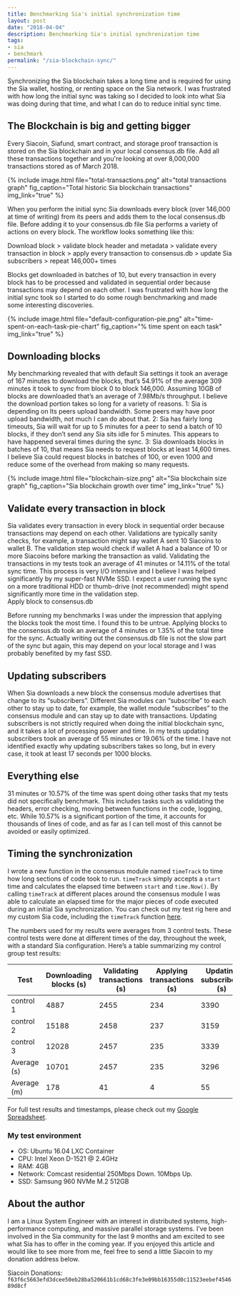 ```yaml
---
title: Benchmarking Sia's initial synchronization time
layout: post
date: "2018-04-04"
description: Benchmarking Sia's initial synchronization time
tags:
- sia
- benchmark
permalink: "/sia-blockchain-sync/"
---
```


Synchronizing the Sia blockchain takes a long time and is required for using the Sia wallet, hosting, or renting space on the Sia network.  I was frustrated with how long the initial sync was taking so I decided to look into what Sia was doing during that time, and what I can do to reduce initial sync time.

## The Blockchain is big and getting bigger
Every Siacoin, Siafund, smart contract, and storage proof transaction is stored on the Sia blockchain and in your local consensus.db file. Add all these transactions together and you're looking at over 8,000,000 transactions stored as of March 2018.

{% include image.html file="total-transactions.png" alt="total transactions graph" fig_caption="Total historic Sia blockchain transactions" img_link="true" %}

When you perform the initial sync Sia downloads every block (over 146,000 at time of writing) from its peers and adds them to the local consensus.db file.  Before adding it to your consensus.db file Sia performs a variety of actions on every block.  The workflow looks something like this:

Download block > validate block header and metadata > validate every transaction in block > apply every transaction to consensus.db > update Sia subscribers > repeat 146,000+ times

Blocks get downloaded in batches of 10, but every transaction in every block has to be processed and validated in sequential order because transactions may depend on each other.  I was frustrated with how long the initial sync took so I started to do some rough benchmarking and made some interesting discoveries.

{% include image.html file="default-configuration-pie.png" alt="time-spent-on-each-task-pie-chart" fig_caption="% time spent on each task" img_link="true" %}

## Downloading blocks
My benchmarking revealed that with default Sia settings it took an average of 167 minutes to download the blocks, that’s 54.91% of the average 309 minutes it took to sync from block 0 to block 146,000.  Assuming 10GB of blocks are downloaded that’s an average of 7.98Mb/s throughput.  I believe the download portion takes so long for a variety of reasons.
1: Sia is depending on Its peers upload bandwidth.  Some peers may have poor upload bandwidth, not much I can do about that.
2: Sia has fairly long timeouts, Sia will wait for up to 5 minutes for a peer to send a batch of 10 blocks, if they don’t send any Sia sits idle for 5 minutes.  This appears to have happened several times during the sync.
3: Sia downloads blocks in batches of 10, that means Sia needs to request blocks at least 14,600 times.  I believe Sia could request blocks in batches of 100, or even 1000 and reduce some of the overhead from making so many requests.

{% include image.html file="blockchain-size.png" alt="Sia blockchain size graph" fig_caption="Sia blockchain growth over time" img_link="true" %}

## Validate every transaction in block
Sia validates every transaction in every block in sequential order because transactions may depend on each other.  Validations are typically sanity checks, for example, a transaction might say wallet A sent 10 Siacoins to wallet B.  The validation step would check if wallet A had a balance of 10 or more Siacoins before marking the transaction as valid.  Validating the transactions in my tests took an average of 41 minutes or 14.11% of the total sync time.  This process is very I/O intensive and I believe I was helped significantly by my super-fast NVMe SSD.  I expect a user running the sync on a more traditional HDD or thumb-drive (not recommended) might spend significantly more time in the validation step.  
Apply block to consensus.db

Before running my benchmarks I was under the impression that applying the blocks took the most time.  I found this to be untrue.  Applying blocks to the consensus.db took an average of 4 minutes or 1.35% of the total time for the sync.  Actually writing out the consensus.db file is not the slow part of the sync but again, this may depend on your local storage and I was probably benefited by my fast SSD.

## Updating subscribers
When Sia downloads a new block the consensus module advertises that change to its “subscribers”.  Different Sia modules can “subscribe” to each other to stay up to date, for example, the wallet module “subscribes” to the consensus module and can stay up to date with transactions.  Updating subscribers is not strictly required when doing the initial blockchain sync, and it takes a lot of processing power and time.  In my tests updating subscribers took an average of 55 minutes or 19.06% of the time.  I have not identified exactly why updating subscribers takes so long, but in every case, it took at least 17 seconds per 1000 blocks.

## Everything else
31 minutes or 10.57% of the time was spent doing other tasks that my tests did not specifically benchmark.  This includes tasks such as validating the headers, error checking, moving between functions in the code, logging, etc.  While 10.57% is a significant portion of the time, it accounts for thousands of lines of code, and as far as I can tell most of this cannot be avoided or easily optimized.

## Timing the synchronization
I wrote a new function in the consensus module named `timeTrack` to time how long sections of code took to run.  `timeTrack` simply accepts a `start` time and calculates the elapsed time between `start` and `time.Now()`.  By calling `timeTrack` at different places around the consensus module I was able to calculate an elapsed time for the major pieces of code executed during an initial Sia synchronization.  You can check out my test rig here and my custom Sia code, including the `timeTrack` function [here](https://github.com/NebulousLabs/Sia/compare/master...tbenz9:sync-benchmark?expand=0).

The numbers used for my results were averages from 3 control tests.  These control tests were done at different times of the day, throughout the week, with a standard Sia configuration.  Here’s a table summarizing my control group test results:


| Test | Downloading blocks (s) | Validating transactions (s) | Applying transactions (s) | Updating subscribers (s) | Everything else (s) | Total Time (s) |
|------|------------------------|-----------------------------|---------------------------|--------------------------|---------------------|----------------|
| control 1 | 4887 | 2455 | 234 | 3390 | 1708 | 12674 |
| control 2 | 15188 | 2458 | 237 | 3159 | 1952 | 22994 |
| control 3 | 12028 | 2457 | 235 | 3339 | 1947 | 20006 |
| Average (s) | 10701 | 2457 | 235 | 3296 | 1869 | 18558 |
| Average (m) | 178 | 41 | 4 | 55 | 31 | 309 |

For full test results and timestamps, please check out my [Google Spreadsheet](https://docs.google.com/spreadsheets/d/1p2VojXu4NXIwKQ-QbPdZq8JprvL_lOZpRG5hrbFDhKw/edit?usp=sharing).

### My test environment
* OS: Ubuntu 16.04 LXC Container
* CPU: Intel Xeon D-1521 @ 2.4GHz
* RAM: 4GB
* Network: Comcast residential 250Mbps Down. 10Mbps Up.
* SSD: Samsung 960 NVMe M.2 512GB

## About the author
I am a Linux System Engineer with an interest in distributed systems, high-performance computing, and massive parallel storage systems.  I’ve been involved in the Sia community for the last 9 months and am excited to see what Sia has to offer in the coming year.  If you enjoyed this article and would like to see more from me, feel free to send a little Siacoin to my donation address below.

Siacoin Donations: `f63f6c5663efd3dcee50eb28ba520661b1cd68c3fe3e09bb16355d0c11523eebef454689d8cf`

